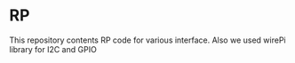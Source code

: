 # RP
This repository contents RP code for various interface.
Also we used wirePi library for I2C and GPIO
